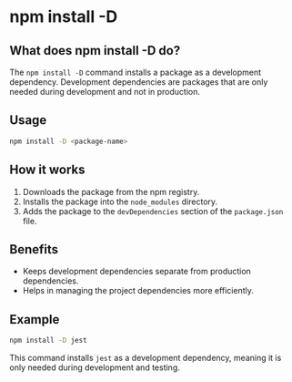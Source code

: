 # npm install -D

## What does npm install -D do?

The `npm install -D` command installs a package as a development dependency. Development dependencies are packages that are only needed during development and not in production.

## Usage

```sh
npm install -D <package-name>
```

## How it works

1. Downloads the package from the npm registry.
2. Installs the package into the `node_modules` directory.
3. Adds the package to the `devDependencies` section of the `package.json` file.

## Benefits

- Keeps development dependencies separate from production dependencies.
- Helps in managing the project dependencies more efficiently.

## Example

```sh
npm install -D jest
```

This command installs `jest` as a development dependency, meaning it is only needed during development and testing.
